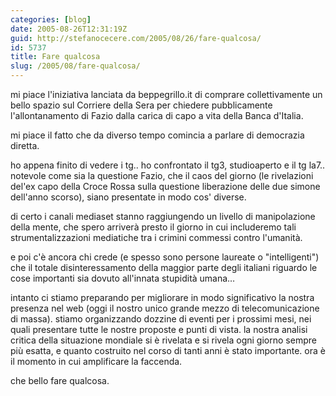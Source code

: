 ```yaml
---
categories: [blog]
date: 2005-08-26T12:31:19Z
guid: http://stefanocecere.com/2005/08/26/fare-qualcosa/
id: 5737
title: Fare qualcosa
slug: /2005/08/fare-qualcosa/
---
```


mi piace l'iniziativa lanciata da beppegrillo.it di comprare collettivamente un bello spazio sul Corriere della Sera per chiedere pubblicamente l'allontanamento di Fazio dalla carica di capo a vita della Banca d'Italia.

mi piace il fatto che da diverso tempo comincia a parlare di democrazia diretta.

ho appena finito di vedere i tg.. ho confrontato il tg3, studioaperto e il tg la7.. notevole come sia la questione Fazio, che il caos del giorno (le rivelazioni del'ex capo della Croce Rossa sulla questione liberazione delle due simone dell'anno scorso), siano presentate in modo cos' diverse.

di certo i canali mediaset stanno raggiungendo un livello di manipolazione della mente, che spero arriverà presto il giorno in cui includeremo tali strumentalizzazioni mediatiche tra i crimini commessi contro l'umanità.

e poi c'è ancora chi crede (e spesso sono persone laureate o "intelligenti") che il totale disinteressamento della maggior parte degli italiani riguardo le cose importanti sia dovuto all'innata stupidità umana…

intanto ci stiamo preparando per migliorare in modo significativo la nostra presenza nel web (oggi il nostro unico grande mezzo di telecomunicazione di massa). stiamo organizzando dozzine di eventi per i prossimi mesi, nei quali presentare tutte le nostre proposte e punti di vista. la nostra analisi critica della situazione mondiale si è rivelata e si rivela ogni giorno sempre più esatta, e quanto costruito nel corso di tanti anni è stato importante. ora è il momento in cui amplificare la faccenda.

che bello fare qualcosa.